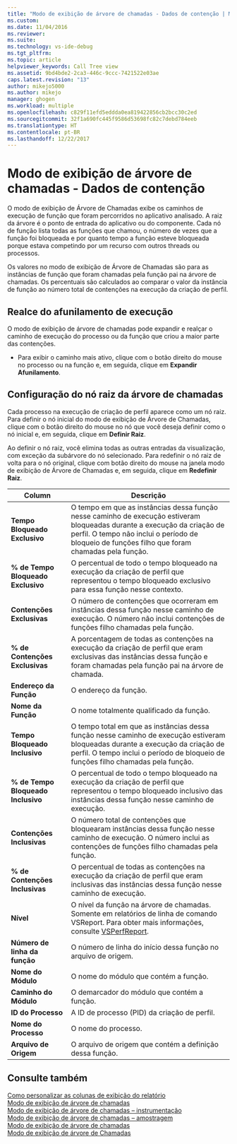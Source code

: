 ```yaml
---
title: "Modo de exibição de árvore de chamadas - Dados de contenção | Microsoft Docs"
ms.custom: 
ms.date: 11/04/2016
ms.reviewer: 
ms.suite: 
ms.technology: vs-ide-debug
ms.tgt_pltfrm: 
ms.topic: article
helpviewer_keywords: Call Tree view
ms.assetid: 9bd4bde2-2ca3-446c-9ccc-7421522e03ae
caps.latest.revision: "13"
author: mikejo5000
ms.author: mikejo
manager: ghogen
ms.workload: multiple
ms.openlocfilehash: c829f11efd5eddda0ea819422856cb2bcc30c2ed
ms.sourcegitcommit: 32f1a690fc445f9586d53698fc82c7debd784eeb
ms.translationtype: HT
ms.contentlocale: pt-BR
ms.lasthandoff: 12/22/2017
---
```

# <a name="call-tree-view---contention-data"></a>Modo de exibição de árvore de chamadas - Dados de contenção
O modo de exibição de Árvore de Chamadas exibe os caminhos de execução de função que foram percorridos no aplicativo analisado. A raiz da árvore é o ponto de entrada do aplicativo ou do componente. Cada nó de função lista todas as funções que chamou, o número de vezes que a função foi bloqueada e por quanto tempo a função esteve bloqueada porque estava competindo por um recurso com outros threads ou processos.  
  
 Os valores no modo de exibição de Árvore de Chamadas são para as instâncias de função que foram chamadas pela função pai na árvore de chamadas. Os percentuais são calculados ao comparar o valor da instância de função ao número total de contenções na execução da criação de perfil.  
  
## <a name="highlighting-the-execution-hot-path"></a>Realce do afunilamento de execução  
 O modo de exibição de árvore de chamadas pode expandir e realçar o caminho de execução do processo ou da função que criou a maior parte das contenções.  
  
-   Para exibir o caminho mais ativo, clique com o botão direito do mouse no processo ou na função e, em seguida, clique em **Expandir Afunilamento**.  
  
## <a name="setting-the-call-tree-root-node"></a>Configuração do nó raiz da árvore de chamadas  
 Cada processo na execução de criação de perfil aparece como um nó raiz. Para definir o nó inicial do modo de exibição de Árvore de Chamadas, clique com o botão direito do mouse no nó que você deseja definir como o nó inicial e, em seguida, clique em **Definir Raiz**.  
  
 Ao definir o nó raiz, você elimina todas as outras entradas da visualização, com exceção da subárvore do nó selecionado. Para redefinir o nó raiz de volta para o nó original, clique com botão direito do mouse na janela modo de exibição de Árvore de Chamadas e, em seguida, clique em **Redefinir Raiz**.  
  
|Column|Descrição|  
|------------|-----------------|  
|**Tempo Bloqueado Exclusivo**|O tempo em que as instâncias dessa função nesse caminho de execução estiveram bloqueadas durante a execução da criação de perfil. O tempo não inclui o período de bloqueio de funções filho que foram chamadas pela função.|  
|**% de Tempo Bloqueado Exclusivo**|O percentual de todo o tempo bloqueado na execução da criação de perfil que representou o tempo bloqueado exclusivo para essa função nesse contexto.|  
|**Contenções Exclusivas**|O número de contenções que ocorreram em instâncias dessa função nesse caminho de execução. O número não inclui contenções de funções filho chamadas pela função.|  
|**% de Contenções Exclusivas**|A porcentagem de todas as contenções na execução da criação de perfil que eram exclusivas das instâncias dessa função e foram chamadas pela função pai na árvore de chamada.|  
|**Endereço da Função**|O endereço da função.|  
|**Nome da Função**|O nome totalmente qualificado da função.|  
|**Tempo Bloqueado Inclusivo**|O tempo total em que as instâncias dessa função nesse caminho de execução estiveram bloqueadas durante a execução da criação de perfil. O tempo inclui o período de bloqueio de funções filho chamadas pela função.|  
|**% de Tempo Bloqueado Inclusivo**|O percentual de todo o tempo bloqueado na execução da criação de perfil que representou o tempo bloqueado inclusivo das instâncias dessa função nesse caminho de execução.|  
|**Contenções Inclusivas**|O número total de contenções que bloquearam instâncias dessa função nesse caminho de execução. O número inclui as contenções de funções filho chamadas pela função.|  
|**% de Contenções Inclusivas**|O percentual de todas as contenções na execução da criação de perfil que eram inclusivas das instâncias dessa função nesse caminho de execução.|  
|**Nível**|O nível da função na árvore de chamadas. Somente em relatórios de linha de comando VSReport. Para obter mais informações, consulte [VSPerfReport](../profiling/vsperfreport.md).|  
|**Número de linha da função**|O número de linha do início dessa função no arquivo de origem.|  
|**Nome do Módulo**|O nome do módulo que contém a função.|  
|**Caminho do Módulo**|O demarcador do módulo que contém a função.|  
|**ID do Processo**|A ID de processo (PID) da criação de perfil.|  
|**Nome do Processo**|O nome do processo.|  
|**Arquivo de Origem**|O arquivo de origem que contém a definição dessa função.|  
  
## <a name="see-also"></a>Consulte também  
 [Como personalizar as colunas de exibição do relatório](../profiling/how-to-customize-report-view-columns.md)   
 [Modo de exibição de árvore de chamadas](../profiling/call-tree-view.md)   
 [Modo de exibição de árvore de chamadas – instrumentação](../profiling/call-tree-view-dotnet-memory-instrumentation-data.md)   
 [Modo de exibição de árvore de chamadas – amostragem](../profiling/call-tree-view-dotnet-memory-sampling-data.md)   
 [Modo de exibição de árvore de chamadas](../profiling/call-tree-view-instrumentation-data.md)   
 [Modo de exibição de árvore de Chamadas](../profiling/call-tree-view-sampling-data.md)